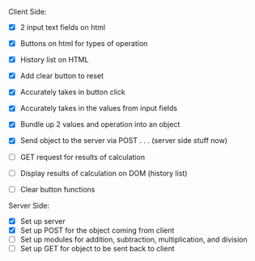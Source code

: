 Client Side:
- [x]  2 input text fields on html
- [x]  Buttons on html for types of operation
- [x] History list on HTML
- [x] Add clear button to reset
- [x]  Accurately takes in button click
- [x]  Accurately takes in the values from input fields
- [x]  Bundle up 2 values and operation into an object
- [x]  Send object to the server via POST
. . . (server side stuff now)
- [ ] GET request for results of calculation
- [ ] Display results of calculation on DOM (history list)
- [ ] Clear button functions


Server Side:
- [x] Set up server
- [x] Set up POST for the object coming from client
- [ ] Set up modules for addition, subtraction, multiplication, and division
- [ ] Set up GET for object to be sent back to client
